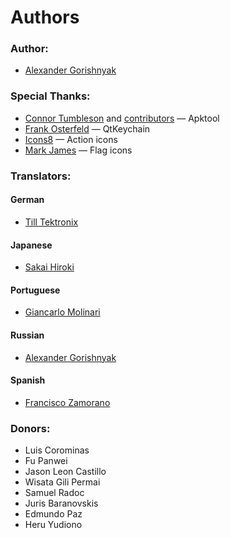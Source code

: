 # Authors

### Author:

- [Alexander Gorishnyak](https://github.com/kefir500)

### Special Thanks:

- [Connor Tumbleson](https://github.com/iBotPeaches) and [contributors](https://github.com/iBotPeaches/Apktool/blob/master/CONTRIBUTORS.md) — Apktool
- [Frank Osterfeld](https://github.com/frankosterfeld) — QtKeychain
- [Icons8](https://icons8.com) — Action icons
- [Mark James](http://www.famfamfam.com) — Flag icons

### Translators:

#### German
- [Till Tektronix](https://www.transifex.com/user/profile/Tektronix/)

#### Japanese
- [Sakai Hiroki](https://www.transifex.com/user/profile/m07jp/)

#### Portuguese
- [Giancarlo Molinari](https://www.transifex.com/user/profile/pombimsjb/)

#### Russian
- [Alexander Gorishnyak](https://www.transifex.com/user/profile/kefir500/)

#### Spanish
- [Francisco Zamorano](https://www.transifex.com/user/profile/Paco_Zamo/)

### Donors:

- Luis Corominas
- Fu Panwei
- Jason Leon Castillo
- Wisata Gili Permai
- Samuel Radoc
- Juris Baranovskis
- Edmundo Paz
- Heru Yudiono
